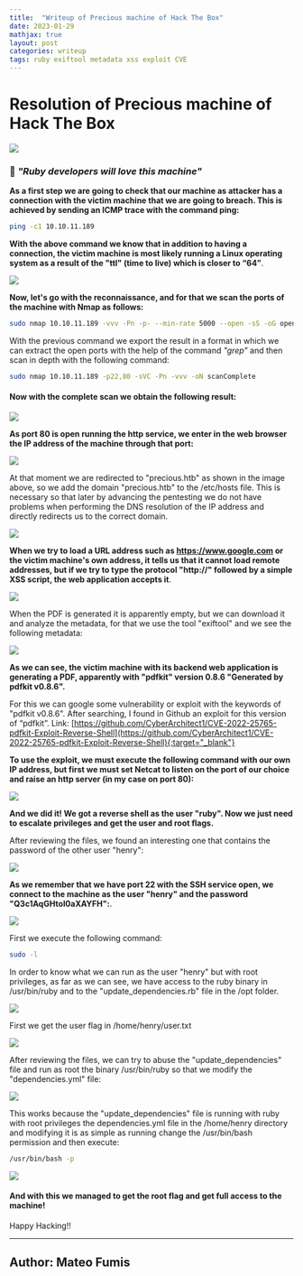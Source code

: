 ```yaml
---
title:  "Writeup of Precious machine of Hack The Box"
date: 2023-01-29
mathjax: true
layout: post
categories: writeup
tags: ruby exiftool metadata xss exploit CVE
---
```


# Resolution of Precious machine of Hack The Box

![](https://i.ibb.co/zSN39h5/precious.png)

### 💎 *"Ruby developers will love this machine"*

**As a first step we are going to check that our machine as attacker has a connection with the victim machine that we are going to breach. This is achieved by sending an ICMP trace with the command ping:**

```bash
ping -c1 10.10.11.189
```

**With the above command we know that in addition to having a connection, the victim machine is most likely running a Linux operating system as a result of the "ttl" (time to live) which is closer to “64”**.

![](https://i.ibb.co/1bDVJmq/ping-screenshot.png)

**Now, let's go with the reconnaissance, and for that we scan the ports of the machine with Nmap as follows:**

```bash
sudo nmap 10.10.11.189 -vvv -Pn -p- --min-rate 5000 --open -sS -oG openPorts
```

With the previous command we export the result in a format in which we can extract the open ports with the help of the command *"grep"* and then scan in depth with the following command:

```bash
sudo nmap 10.10.11.189 -p22,80 -sVC -Pn -vvv -oN scanComplete
```

#### Now with the complete scan we obtain the following result:

![](https://i.ibb.co/X7sHv8x/nmap-scan-Complete.png)

**As port 80 is open running the http service, we enter in the web browser the IP address of the machine through that port:**

![](https://i.ibb.co/WtMm0Wn/redirecci-n-http-dominio.png)

At that moment we are redirected to "precious.htb" as shown in the image above, so we add the domain "precious.htb" to the /etc/hosts file. This is necessary so that later by advancing the pentesting we do not have problems when performing the DNS resolution of the IP address and directly redirects us to the correct domain.

![](https://i.ibb.co/mbZ2vkf/etc-hosts.png)

**When we try to load a URL address such as https://www.google.com or the victim machine's own address, it tells us that it cannot load remote addresses, but if we try to type the protocol "http://" followed by a simple XSS script, the web application accepts it**.

![](https://i.ibb.co/b5NwBgh/intento-url.jpg)

When the PDF is generated it is apparently empty, but we can download it and analyze the metadata, for that we use the tool "exiftool" and we see the following metadata:

![](https://i.ibb.co/c8GWYg6/exiftool-metadata.png)

**As we can see, the victim machine with its backend web application is generating a PDF, apparently with "pdfkit" version 0.8.6 "Generated by pdfkit v0.8.6".**

For this we can google some vulnerability or exploit with the keywords of "pdfkit v0.8.6". After searching, I found in Github an exploit for this version of “pdfkit”. Link: [https://github.com/CyberArchitect1/CVE-2022-25765-pdfkit-Exploit-Reverse-Shell](https://github.com/CyberArchitect1/CVE-2022-25765-pdfkit-Exploit-Reverse-Shell){:target="_blank"}

**To use the exploit, we must execute the following command with our own IP address, but first we must set Netcat to listen on the port of our choice and raise an http server (in my case on port 80):**

![](https://i.ibb.co/RN6gbVt/ejecuci-n-del-exploit.png)

**And we did it! We got a reverse shell as the user "ruby". Now we just need to escalate privileges and get the user and root flags.**

After reviewing the files, we found an interesting one that contains the password of the other user "henry":

![](https://i.ibb.co/R3MMSTq/contrase-a-de-usuario-henry-encontrada.png)

**As we remember that we have port 22 with the SSH service open, we connect to the machine as the user "henry" and the password "Q3c1AqGHtoI0aXAYFH":**.

![](https://i.ibb.co/gV2ZkTL/conexi-n-ssh.png)

First we execute the following command:

```bash
sudo -l
```

In order to know what we can run as the user "henry" but with root privileges, as far as we can see, we have access to the ruby binary in /usr/bin/ruby and to the "update_dependencies.rb" file in the /opt folder.

![](https://i.ibb.co/KDncyCc/permisos-de-henry-con-sudo-L.png)

First we get the user flag in /home/henry/user.txt

![](https://i.ibb.co/kQz5NX1/flag-user.png)

After reviewing the files, we can try to abuse the "update_dependencies" file and run as root the binary /usr/bin/ruby so that we modify the "dependencies.yml" file:

![](https://i.ibb.co/hFCfDh7/modificar-archivo.png)

This works because the "update_dependencies" file is running with ruby with root privileges the dependencies.yml file in the /home/henry directory and modifying it is as simple as running change the /usr/bin/bash permission and then execute:

```bash
/usr/bin/bash -p
```

![](https://i.ibb.co/w02Zffc/flag-root.png)

#### And with this we managed to get the root flag and get full access to the machine!

Happy Hacking!!

----

## Author: Mateo Fumis 
